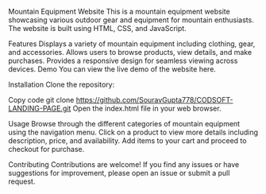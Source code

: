 Mountain Equipment Website
This is a mountain equipment website showcasing various outdoor gear and equipment for mountain enthusiasts. The website is built using HTML, CSS, and JavaScript.


Features
Displays a variety of mountain equipment including clothing, gear, and accessories.
Allows users to browse products, view details, and make purchases.
Provides a responsive design for seamless viewing across devices.
Demo
You can view the live demo of the website here.

Installation
Clone the repository:

Copy code
git clone https://github.com/SouravGupta778/CODSOFT-LANDING-PAGE.git
Open the index.html file in your web browser.

Usage
Browse through the different categories of mountain equipment using the navigation menu.
Click on a product to view more details including description, price, and availability.
Add items to your cart and proceed to checkout for purchase.

Contributing
Contributions are welcome! If you find any issues or have suggestions for improvement, please open an issue or submit a pull request.
